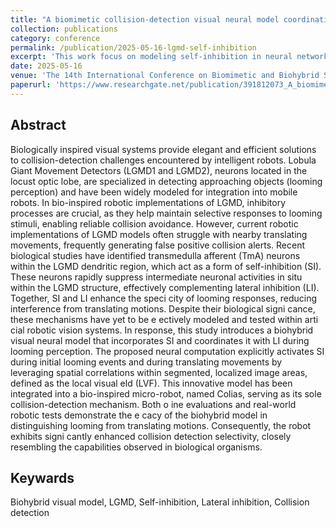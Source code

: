 ```yaml
---
title: "A biomimetic collision-detection visual neural model coordinating self-and-lateral inhibitions"
collection: publications
category: conference
permalink: /publication/2025-05-16-lgmd-self-inhibition
excerpt: 'This work focus on modeling self-inhibition in neural networks for collision perception against translating motion.'
date: 2025-05-16
venue: 'The 14th International Conference on Biomimetic and Biohybrid Systems (Living Machines 2025)'
paperurl: 'https://www.researchgate.net/publication/391812073_A_biomimetic_collision_detection_visual_neural_model_coordinating_self-and-lateral_inhibitions'
---
```


## Abstract
Biologically inspired visual systems provide elegant and efficient solutions to collision-detection challenges encountered by intelligent robots. Lobula Giant Movement Detectors (LGMD1 and LGMD2), neurons located in the locust optic lobe, are specialized in detecting approaching objects (looming perception) and have been widely modeled for integration into mobile robots. In bio-inspired robotic implementations of LGMD, inhibitory processes are crucial, as they help maintain selective responses to looming stimuli, enabling reliable collision avoidance. However, current robotic implementations of LGMD models often struggle with nearby translating movements, frequently generating false positive collision alerts. Recent biological studies have identified transmedulla afferent (TmA) neurons within the LGMD dendritic region, which act as a form of self-inhibition (SI). These neurons rapidly suppress intermediate neuronal activities in situ within the LGMD structure, effectively complementing lateral inhibition (LI). Together, SI and LI enhance the speci city of looming responses, reducing interference from translating motions. Despite their biological signi cance, these mechanisms have yet to be e ectively modeled and tested within arti cial robotic vision systems. In response, this study introduces a biohybrid visual neural model that incorporates SI and coordinates it with LI during looming perception. The proposed neural computation explicitly activates SI during initial looming events and during translating movements by leveraging spatial correlations within segmented, localized image areas, defined as the local visual eld (LVF). This innovative model has been integrated into a bio-inspired micro-robot, named Colias, serving as its sole collision-detection mechanism. Both o ine evaluations and real-world robotic tests demonstrate the e cacy of the biohybrid model in distinguishing looming from translating motions. Consequently, the robot exhibits signi cantly enhanced collision detection selectivity, closely resembling the capabilities observed in biological organisms.

## Keywards
Biohybrid visual model, LGMD, Self-inhibition, Lateral inhibition, Collision detection


